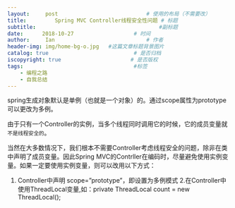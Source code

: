 ```yaml
---
layout:     post             				# 使用的布局（不需要改）
title:         Spring MVC Controller线程安全性问题	# 标题 
subtitle:    					  				#副标题
date:      2018-10-27  					# 时间
author:     Ian                  			# 作者
header-img: img/home-bg-o.jpg	#这篇文章标题背景图片
catalog: true                        	# 是否归档
iscopyright: true                      # 是否版权
tags:                              		#标签
    - 编程之路
    - 自我总结
---
```


spring生成对象默认是单例（也就是一个对象）的。通过scope属性为prototype可以更改为多例。


由于只有一个Controller的实例，当多个线程同时调用它的时候，它的成员变量就`不是线程安全的`。 


当然在大多数情况下，我们根本不需要Controller考虑线程安全的问题，除非在类中声明了成员变量。因此Spring MVC的Contrller在编码时，尽量避免使用实例变量。如果一定要使用实例变量，则可以改用以下方式： 
1. Controller中声明 scope=”prototype”，即设置为多例模式 
2.在Controller中使用ThreadLocal变量,如：private ThreadLocal<Integer> count = new ThreadLocal<Integer>();






